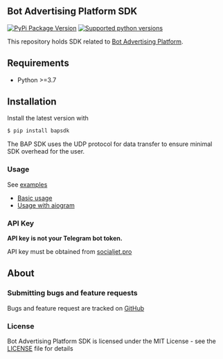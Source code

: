 ## Bot Advertising Platform SDK

[![PyPi Package Version](https://img.shields.io/pypi/v/bapsdk.svg?style=flat-square)](https://pypi.python.org/pypi/bapsdk)
[![Supported python versions](https://img.shields.io/pypi/pyversions/bapsdk.svg?style=flat-square)](https://pypi.python.org/pypi/bapsdk)

This repository holds SDK related to
[Bot Advertising Platform](https://publisher.socialjet.pro/).

## Requirements

- Python >=3.7

## Installation

Install the latest version with

```bash
$ pip install bapsdk
```

The BAP SDK uses the UDP protocol for data transfer to ensure minimal SDK overhead for the user.

### Usage

See [examples](./examples)

- [Basic usage](examples/basic.py)
- [Usage with aiogram](examples/aiogram_bot.py)

### API Key

**API key is not your Telegram bot token.**

API key must be obtained from [socialjet.pro](https://publisher.socialjet.pro/)

## About

### Submitting bugs and feature requests

Bugs and feature request are tracked on [GitHub](https://github.com/codd-tech/bap-sdk-python)

### License

Bot Advertising Platform SDK is licensed under the MIT License - see the [LICENSE](LICENSE) file for details
